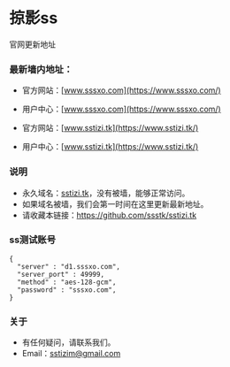 # 掠影ss
官网更新地址
### 最新墙内地址：
- 官方网站：[www.sssxo.com](https://www.sssxo.com/)
- 用户中心：[www.sssxo.com](https://www.sssxo.com/)

- 官方网站：[www.sstizi.tk](https://www.sstizi.tk/)
- 用户中心：[www.sstizi.tk](https://www.sstizi.tk/)
### 说明
- 永久域名：[sstizi.tk](https://www.sstizi.tk/)，没有被墙，能够正常访问。
- 如果域名被墙，我们会第一时间在这里更新最新地址。
- 请收藏本链接：<https://github.com/ssstk/sstizi.tk>

### ss测试账号
```
{
  "server" : "d1.sssxo.com",
  "server_port" : 49999,
  "method" : "aes-128-gcm",
  "password" : "sssxo.com",
}
```
### 关于
- 有任何疑问，请联系我们。
- Email：sstizim@gmail.com
